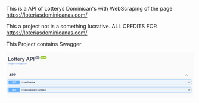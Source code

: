 This is a API of Lotterys Dominican's with WebScraping of the page https://loteriasdominicanas.com/ 

This a project not is a something lucrative. ALL CREDITS FOR https://loteriasdominicanas.com/

This Project contains Swagger 

![Image Swagger](Previeww.png)

